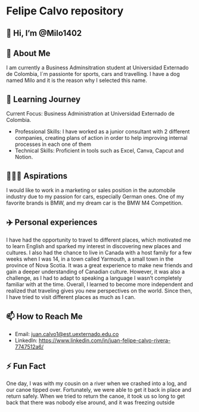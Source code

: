 # Felipe Calvo repository

## 👋 Hi, I’m @Milo1402

## 👀 About Me

I am currently a Business Adminsitration student at Universidad Externado de Colombia, I´m passionte for sports, cars and travelling. I have a dog named Milo and it is the reason why I selected this name.

## 🌱 Learning Journey

Current Focus: Business Administration at Universidad Externado de Colombia.
* Professional Skills: I have worked as a junior consultant with 2 different companies, creating plans of action in order to help improving internal processes in each one of them
* Technical Skills: Proficient in tools such as Excel, Canva, Capcut and Notion.

## 👨🏻‍🔧 Aspirations

I would like to work in a marketing or sales position in the automobile industry due to my passion for cars, especially German ones. One of my favorite brands is BMW, and my dream car is the BMW M4 Competition.

## ✈️ Personal experiences

I have had the opportunity to travel to different places, which motivated me to learn English and sparked my interest in discovering new places and cultures. I also had the chance to live in Canada with a host family for a few weeks when I was 14, in a town called Yarmouth, a small town in the province of Nova Scotia. It was a great experience to make new friends and gain a deeper understanding of Canadian culture. However, it was also a challenge, as I had to adapt to speaking a language I wasn’t completely familiar with at the time. Overall, I learned to become more independent and realized that traveling gives you new perspectives on the world. Since then, I have tried to visit different places as much as I can.

## 📫 How to Reach Me

- Email: juan.calvo1@est.uexternado.edu.co
- LinkedIn: https://www.linkedin.com/in/juan-felipe-calvo-rivera-7747512a6/

## ⚡ Fun Fact

One day, I was with my cousin on a river when we crashed into a log, and our canoe tipped over. Fortunately, we were able to get it back in place and return safely. When we tried to return the canoe, it took us so long to get back that there was nobody else around, and it was freezing outside
